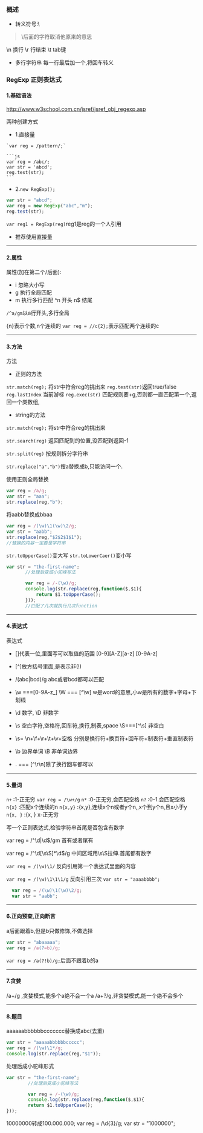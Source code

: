### 概述

 - 转义符号:\

> \\后面的字符取消他原来的意思

\n  换行
\r  行结束
\t  tab键 


 - 多行字符串
 每一行最后加一个\,将回车转义


 ### RegExp 正则表达式

 #### 1.基础语法

  http://www.w3school.com.cn/jsref/jsref_obj_regexp.asp

  两种创建方式
   - 1.直接量

    `var reg = /pattern/;`

    ```js
    var reg = /abc/;
    var str = 'abcd';
    reg.test(str);
    ```

   - 2.`new RegExp();`

```js
var str = "abcd";
var reg = new RegExp("abc","m");
reg.test(str);
```

`var reg1 = RegExp(reg)`reg1是reg的一个人引用


   - 推荐使用直接量


--------

#### 2.属性
  
属性(加在第二个/后面):
 - i  忽略大小写 
 - g 执行全局匹配
 - m  执行多行匹配
 ^n 开头
 n$ 结尾


`/^a/gm`以a行开头,多行全局


{n}表示个数,n个连续的
`var reg = //c{2};`表示匹配两个连续的c

---------

#### 3.方法
 方法

 - 正则的方法

 `str.match(reg);`
 将str中符合reg的挑出来
 `reg.test(str)`返回true/false
 `reg.lastIndex`  当前游标
 `reg.exec(str)`  匹配规则要+g,否则都一直匹配第一个,返回一个类数组,


 - string的方法

 `str.match(reg);`
 将str中符合reg的挑出来

 `str.search(reg)`  返回匹配到的位置,没匹配到返回-1

 `str.split(reg)`  按规则拆分字符串

 `str.replace("a","b")`搜a替换成b,只能访问一个.

使用正则全局替换
 ```js
 var reg = /a/g;
 var str = "aaa";
 str.replace(reg,"b");
 ```

 将aabb替换成bbaa
 ```js
 var reg = /(\w)\1(\w)\2/g;
 var str = "aabb";
 str.replace(reg,"$2$2$1$1");
 //替换的内容一定要是字符串
 ```

 `str.toUpperCase()`变大写
 `str.toLowerCaer()`变小写 


 ```js
 var str = "the-first-name";
        //处理后变成小驼峰写法

        var reg = /-(\w)/g;
        console.log(str.replace(reg,function($,$1){
            return $1.toUpperCase();
        }));
        //匹配了几次就执行几次function
```

 --------
#### 4.表达式

 表达式
- []代表一位,里面写可以取值的范围
 [0-9][A-Z][a-z]
 [0-9A-z]
-   [^]放方括号里面,是表示非(!)
-  /(abc|bcd)/g
 abc或者bcd都可以匹配

-  \w ===[0-9A-z_]
 \W === [^\w]
 w是word的意思,小w是所有的数字+字母+下划线

 - \d 数字,
   \D 非数字

 - \s  空白字符,空格符,回车符,换行,制表,space
   \S===[^\s]  非空白


 - \s= \n+\f+\r+\t+\v+空格
 分别是换行符+换页符+回车符+制表符+垂直制表符

 - \b  边界单词
   \B  非单词边界


  -  . === [^\r\n]除了换行回车都可以




  -------------


#### 5.量词

  `n+`  :1-正无穷
  `var reg = /\w+/g`
  `n*`  :0-正无穷,会匹配空格
  `n?`  :0-1.会匹配空格
  `n{x}` :匹配x个连续的n
  `n{x,y}` :{x,y},连续x个n或者y个n,,x个到y个n,且x小于y
  `n{x, }`  :{x, } x-正无穷



  写一个正则表达式,检验字符串首尾是否包含有数字

  var reg = /^\d|\d$/gm
  首有或者尾有

  var reg = /^\d[\s\S]*\d$/g
  中间区域用\s\S拉伸.首尾都有数字


  `var reg = /(\w)\1/` 反向引用第一个表达式里面的内容

  `var reg = /(\w)\1\1\1/g` 反向引用三次
  `var str = "aaaabbbb";`


```js
  var reg = /(\w)\1(\w)\2/g;
  var str = "aabb";
```

----------

#### 6.正向预查,正向断言

a后面跟着b,但是b只做修饰,不做选择 
```js
var str = "abaaaaa";
var reg = /a(?=b)/g;
```


`var reg = /a(?!b)/g;`后面不跟着b的a


--------

#### 7.贪婪

/a+/g  ,贪婪模式,能多个a绝不会一个a
/a+?/g,非贪婪模式,能一个绝不会多个


-----

#### 8.题目

aaaaaabbbbbbccccccc替换成abc(去重)

```js
var str = "aaaaabbbbbbccccc";
var reg = /(\w)\1*/g;
console.log(str.replace(reg,"$1"));
```


处理后成小驼峰形式

```js
var str = "the-first-name";
        //处理后变成小驼峰写法

        var reg = /-(\w)/g;
        console.log(str.replace(reg,function($,$1){
        return $1.toUpperCase();
}));
```


10000000转成100.000.000;
var reg = /\d{3}/g;
var str = "1000000";

